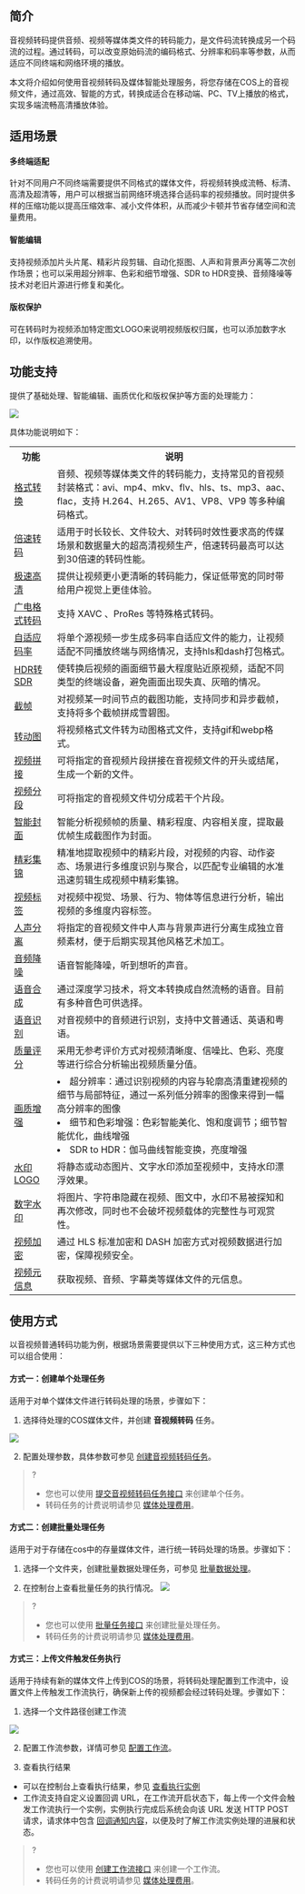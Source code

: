 ## 简介

音视频转码提供音频、视频等媒体类文件的转码能力，是文件码流转换成另一个码流的过程。通过转码，可以改变原始码流的编码格式、分辨率和码率等参数，从而适应不同终端和网络环境的播放。

本文将介绍如何使用音视频转码及媒体智能处理服务，将您存储在COS上的音视频文件，通过高效、智能的方式，转换成适合在移动端、PC、TV上播放的格式，实现多端流畅高清播放体验。

## 适用场景

#### 多终端适配

针对不同用户不同终端需要提供不同格式的媒体文件，将视频转换成流畅、标清、高清及超清等，用户可以根据当前网络环境选择合适码率的视频播放。同时提供多样的压缩功能以提高压缩效率、减小文件体积，从而减少卡顿并节省存储空间和流量费用。

#### 智能编辑

支持视频添加片头片尾、精彩片段剪辑、自动化抠图、人声和背景声分离等二次创作场景；也可以采用超分辨率、色彩和细节增强、SDR to HDR变换、音频降噪等技术对老旧片源进行修复和美化。

#### 版权保护

可在转码时为视频添加特定图文LOGO来说明视频版权归属，也可以添加数字水印，以作版权追溯使用。

## 功能支持

提供了基础处理、智能编辑、画质优化和版权保护等方面的处理能力：

<img src="https://qcloudimg.tencent-cloud.cn/raw/88eb864929fb282e3fc3c7e7bc504052.png" />

<br>

具体功能说明如下：

<table>
<tr><th>功能</th><th>说明</th></tr>
<tr><td><a href="https://cloud.tencent.com/document/product/460/47509" target="_blank">格式转换</a></td><td>音频、视频等媒体类文件的转码能力，支持常见的音视频封装格式：avi、mp4、mkv、flv、hls、ts、mp3、aac、flac，支持 H.264、H.265、AV1、VP8、VP9 等多种编码格式。</td></tr>
<tr><td><a href="https://cloud.tencent.com/document/product/460/47509" target="_blank">倍速转码</a></td><td>适用于时长较长、文件较大、对转码时效性要求高的传媒场景和数据量大的超高清视频生产，倍速转码最高可以达到30倍速的转码性能。</td></tr>
<tr><td><a href="https://cloud.tencent.com/document/product/460/58431" target="_blank">极速高清</td><td>提供让视频更小更清晰的转码能力，保证低带宽的同时带给用户视觉上更佳体验。</td></tr>
<tr><td><a href="https://cloud.tencent.com/document/product/460/84732" target="_blank">广电格式转码</a></td><td>支持 XAVC 、ProRes 等特殊格式转码。</td></tr>
<tr><td><a href="https://cloud.tencent.com/document/product/460/58430" target="_blank">自适应码率</td><td>将单个源视频一步生成多码率自适应文件的能力，让视频适配不同播放终端与网络情况，支持hls和dash打包格式。</td></tr>
<tr><td><a href="https://cloud.tencent.com/document/product/460/84733" target="_blank">HDR转SDR</td><td>使转换后视频的画面细节最大程度贴近原视频，适配不同类型的终端设备，避免画面出现失真、灰暗的情况。</td></tr>
<tr><td><a href="https://cloud.tencent.com/document/product/460/47505" target="_blank">截帧</td><td>对视频某一时间节点的截图功能，支持同步和异步截帧，支持将多个截帧拼成雪碧图。</td></tr>
<tr><td><a href="https://cloud.tencent.com/document/product/460/47506" target="_blank">转动图</td><td>将视频格式文件转为动图格式文件，支持gif和webp格式。</td></tr>
<tr><td><a href="https://cloud.tencent.com/document/product/460/49161" target="_blank">视频拼接</td><td>可将指定的音视频片段拼接在音视频文件的开头或结尾，生成一个新的文件。</td></tr>
<tr><td><a href="https://cloud.tencent.com/document/product/460/62692" target="_blank">视频分段</td><td>可将指定的音视频文件切分成若干个片段。</td></tr>
<tr><td><a href="https://cloud.tencent.com/document/product/460/47508" target="_blank">智能封面</td><td>智能分析视频帧的质量、精彩程度、内容相关度，提取最优帧生成截图作为封面。</td></tr>
<tr><td><a href="https://cloud.tencent.com/document/product/460/58432" target="_blank">精彩集锦</td><td>精准地提取视频中的精彩片段，对视频的内容、动作姿态、场景进行多维度识别与聚合，以匹配专业编辑的水准迅速剪辑生成视频中精彩集锦。</td></tr>
<tr><td><a href="https://cloud.tencent.com/document/product/460/72825" target="_blank">视频标签</td><td>对视频中视觉、场景、行为、物体等信息进行分析，输出视频的多维度内容标签。</td></tr>
<tr><td><a href="https://cloud.tencent.com/document/product/460/58433" target="_blank">人声分离</td><td>将指定的音视频文件中人声与背景声进行分离生成独立音频素材，便于后期实现其他风格艺术加工。</td></tr>
<tr><td><a href="https://cloud.tencent.com/document/product/460/80056" target="_blank">音频降噪</td><td>语音智能降噪，听到想听的声音。</td></tr>
<tr><td><a href="https://cloud.tencent.com/document/product/460/75877" target="_blank">语音合成</td><td>通过深度学习技术，将文本转换成自然流畅的语音。目前有多种音色可供选择。
</td></tr>
<tr><td><a href="https://cloud.tencent.com/document/product/460/47492" target="_blank">语音识别</td><td>对音视频中的音频进行识别，支持中文普通话、英语和粤语。</td></tr>
<tr><td><a href="https://cloud.tencent.com/document/product/460/80055" target="_blank">质量评分</td><td>采用无参考评价方式对视频清晰度、信噪比、色彩、亮度等进行综合分析输出视频质量分值。</td></tr>
<tr><td><a href="https://cloud.tencent.com/document/product/460/60333" target="_blank">画质增强</td><td>
<li>超分辨率：通过识别视频的内容与轮廓高清重建视频的细节与局部特征，通过一系列低分辨率的图像来得到一幅高分辨率的图像
<br>
<li> 细节和色彩增强：色彩智能美化、饱和度调节；细节智能优化，曲线增强
<br>
<li>SDR to HDR：伽马曲线智能变换，亮度增强
</td></tr>
<tr><td><a href="https://cloud.tencent.com/document/product/460/84725" target="_blank">水印LOGO</td><td>将静态或动态图片、文字水印添加至视频中，支持水印漂浮效果。</td></tr>
<tr><td><a href="https://cloud.tencent.com/document/product/460/66328" target="_blank">数字水印</a></td><td>将图片、字符串隐藏在视频、图文中，水印不易被探知和再次修改，同时也不会破坏视频载体的完整性与可观赏性。
</td></tr>
<tr><td><a href="https://cloud.tencent.com/document/product/460/59291" target="_blank">视频加密</a></td><td>通过 HLS 标准加密和 DASH 加密方式对视频数据进行加密，保障视频安全。</td></tr>
<tr><td><a href="https://cloud.tencent.com/document/product/460/47504" target="_blank">视频元信息</td><td>获取视频、音频、字幕类等媒体文件的元信息。</td></tr>
</table>


## 使用方式

以音视频普通转码功能为例，根据场景需要提供以下三种使用方式，这三种方式也可以组合使用：

#### 方式一：创建单个处理任务

适用于对单个媒体文件进行转码处理的场景，步骤如下：

1. 选择待处理的COS媒体文件，并创建 <strong>音视频转码</strong> 任务。
<img src="https://qcloudimg.tencent-cloud.cn/raw/f1c49af368c81c171e3bf7b7e192ba4c.png" />

2. 配置处理参数，具体参数可参见 [创建音视频转码任务](https://cloud.tencent.com/document/product/436/53968#.E5.88.9B.E5.BB.BA.E9.9F.B3.E8.A7.86.E9.A2.91.E8.BD.AC.E7.A0.81.E4.BB.BB.E5.8A.A1)。
>?
>
>- 您也可以使用 [提交音视频转码任务接口](https://cloud.tencent.com/document/product/436/76936) 来创建单个任务。
>- 转码任务的计费说明请参见 [媒体处理费用](https://cloud.tencent.com/document/product/436/58966)。


#### 方式二：创建批量处理任务

适用于对于存储在cos中的存量媒体文件，进行统一转码处理的场景。步骤如下：

1. 选择一个文件夹，创建批量数据处理任务，可参见 [批量数据处理](https://cloud.tencent.com/document/product/460/78919#.E5.88.9B.E5.BB.BA.E6.89.B9.E9.87.8F.E6.95.B0.E6.8D.AE.E5.A4.84.E7.90.86.E4.BB.BB.E5.8A.A1)。

2. 在控制台上查看批量任务的执行情况。
   <img src="https://qcloudimg.tencent-cloud.cn/raw/998bb213482769c1a9712f95ca5acf02.png" />
   <br>
>?
>
>- 您也可以使用 [批量任务接口](https://cloud.tencent.com/document/product/436/80157) 来创建批量处理任务。
>- 转码任务的计费说明请参见 [媒体处理费用](https://cloud.tencent.com/document/product/436/58966)。


#### 方式三：上传文件触发任务执行

适用于持续有新的媒体文件上传到COS的场景，将转码处理配置到工作流中，设置文件上传触发工作流执行，确保新上传的视频都会经过转码处理。步骤如下：

1. 选择一个文件路径创建工作流
<img src="https://qcloudimg.tencent-cloud.cn/raw/4e1e28e1fe7b8ef9c5ceb0e961eba7a0.png" />


2. 配置工作流参数，详情可参见 [配置工作流](https://cloud.tencent.com/document/product/436/53967)。

3. 查看执行结果

- 可以在控制台上查看执行结果，参见 [查看执行实例](https://cloud.tencent.com/document/product/436/53967#.E6.9F.A5.E7.9C.8B.E6.89.A7.E8.A1.8C.E5.AE.9E.E4.BE.8B)
- 工作流支持自定义设置回调 URL，在工作流开启状态下，每上传一个文件会触发工作流执行一个实例，实例执行完成后系统会向该 URL 发送 HTTP POST 请求，请求体中包含 [回调通知内容](https://cloud.tencent.com/document/product/436/80040)，以便及时了解工作流实例处理的进展和状态。
>?
>
>- 您也可以使用 [创建工作流接口](https://cloud.tencent.com/document/product/436/76855) 来创建一个工作流。
>- 转码任务的计费说明请参见 [媒体处理费用](https://cloud.tencent.com/document/product/436/58966)。
